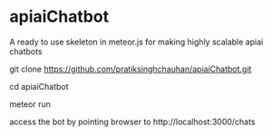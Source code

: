 # apiaiChatbot
A ready to use skeleton in meteor.js for making highly scalable apiai chatbots

git clone https://github.com/pratiksinghchauhan/apiaiChatbot.git

cd apiaiChatbot

meteor run

access the bot by pointing browser to http://localhost:3000/chats


